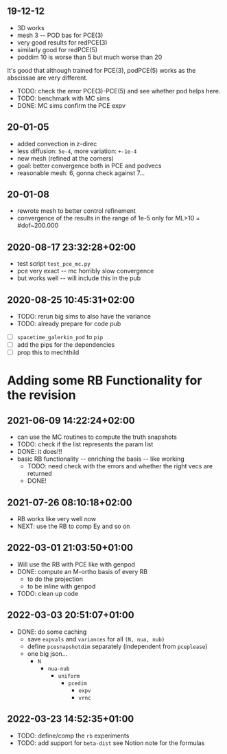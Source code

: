 ## 19-12-12

 * 3D works
 * mesh 3 -- POD bas for PCE(3)
 * very good results for redPCE(3)
 * similarly good for redPCE(5)
 * poddim 10 is worse than 5 but much worse than 20

It's good that although trained for PCE(3), podPCE(5) works as the abscissae are
very different.

 * TODO: check the error PCE(3)-PCE(5) and see whether pod helps here.
 * TODO: benchmark with MC sims
 * DONE: MC sims confirm the PCE expv

## 20-01-05

 * added convection in z-direc
 * less diffusion: `5e-4`, more variation: `+-1e-4`
 * new mesh (refined at the corners)
 * goal: better convergence both in PCE and podvecs
 * reasonable mesh: 6, gonna check against 7...

## 20-01-08

 * rewrote mesh to better control refinement
 * convergence of the results in the range of 1e-5 only for ML>10 = #dof~200.000

## 2020-08-17 23:32:28+02:00

 * test script `test_pce_mc.py`
 * pce very exact -- mc horribly slow convergence
 * but works well -- will include this in the pub

## 2020-08-25 10:45:31+02:00

 * TODO: rerun big sims to also have the variance
 * TODO: already prepare for code pub
 * [ ] `spacetime_galerkin_pod` to `pip`
 * [ ] add the pips for the dependencies
 * [ ] prop this to mechthild

# Adding some RB Functionality for the revision

## 2021-06-09 14:22:24+02:00

 * can use the MC routines to compute the truth snapshots 
 * TODO: check if the list represents the param list
 * DONE: it does!!!
 * basic RB functionality -- enriching the basis -- like working
   * TODO: need check with the errors and whether the right vecs are returned
   * DONE!

## 2021-07-26 08:10:18+02:00

 * RB works like very well now
 * NEXT: use the RB to comp Ey and so on

## 2022-03-01 21:03:50+01:00

 * Will use the RB with PCE like with genpod
 * DONE: compute an M-ortho basis of every RB 
    * to do the projection
    * to be inline with genpod
 * TODO: clean up code

## 2022-03-03 20:51:07+01:00

 * DONE: do some caching
   * save `expvals` and `variances` for all `(N, nua, nub)`
   * define `pcesnapshotdim` separately (independent from `pceplease`)
   * one big json...
     * `N`
       * `nua-nub`
         * `uniform`
           * `pcedim`
             * `expv`
             * `vrnc`

## 2022-03-23 14:52:35+01:00

 * TODO: define/comp the `rb` experiments
 * TODO: add support for `beta-dist` see Notion note for the formulas
